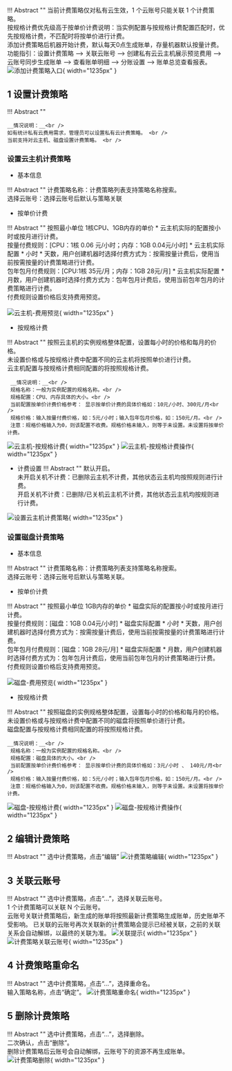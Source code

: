 !!! Abstract ""
     当前计费策略仅对私有云生效，1 个云账号只能关联 1 个计费策略。<br />
     按规格计费优先级高于按单价计费说明：当实例配置与按规格计费配置匹配时，优先按规格计费，不匹配时将按单价进行计费。<br />
     添加计费策略后机器开始计费，默认每天0点生成账单，存量机器默认按量计费。 <br />
     功能指引：设置计费策略 —> 关联云账号 —> 创建私有云云主机展示预览费用 —> 云账号同步生成账单 —> 查看账单明细 —> 分账设置 —> 账单总览查看报表。
![添加计费策略入口](../../img/finance-management/calculate_policy/添加计费策略入口.png){ width="1235px" }
    

## 1 设置计费策略

!!! Abstract ""

    __情况说明：__<br />
    如有统计私有云费用需求，管理员可以设置私有云计费策略。 <br />
    当前支持对云主机、磁盘设置计费策略。 <br />



### 设置云主机计费策略

- 基本信息

!!! Abstract ""
     计费策略名称：计费策略列表支持策略名称搜索。<br />
     选择云账号：选择云账号后默认与策略关联

- 按单价计费

!!! Abstract ""
     按照最小单位 1核CPU、1GB内存的单价 * 云主机实际的配置按小时或按月进行计费。<br />
     按量付费规则：[CPU：1核 0.06 元/小时；内存：1GB 0.04元/小时] * 云主机实际配置 * 小时 * 天数，用户创建机器时选择付费方式为：按需按量计费后，使用当前按需按量的计费策略进行计费。<br />
     包年包月付费规则：[CPU:1核 35元/月；内存：1GB 28元/月] * 云主机实际配置 * 月数，用户创建机器时选择付费方式为：包年包月计费后，使用当前包年包月的计费策略进行计费。<br />
     付费规则设置价格后支持费用预览。<br />  
 ![云主机-费用预览](../../img/finance-management/calculate_policy/云主机-费用预览.png){ width="1235px" }


- 按规格计费

!!! Abstract ""
     按照云主机的实例规格整体配置，设置每小时的价格和每月的价格。<br />
     未设置价格或与按规格计费中配置不同的云主机将按照单价进行计费。<br />
     云主机配置与按规格计费相同配置的将按照规格计费。<br />

     __情况说明：__<br />
     规格名称：一般为实例配置的规格名称。<br />
     规格配置：CPU、内存具体的大小。<br />
     当前配置按单价计费价格参考： 显示按单价计费的具体价格如：10元/小时、300元/月<br />
     规格价格：输入按量付费价格，如：5元/小时；输入包年包月价格，如：150元/月。<br />
     注意：规格价格输入为0，则该配置不收费。规格价格未输入，则等于未设置。未设置将按单价计费。
 ![云主机-按规格计费](../../img/finance-management/calculate_policy/云主机-按规格计费.png){ width="1235px" }
 ![云主机-按规格计费操作](../../img/finance-management/calculate_policy/云主机-按规格计费操作.png){ width="1235px" }

- 计费设置
!!! Abstract ""
     默认开启。<br />
     未开启关机不计费：已删除云主机不计费，其他状态云主机均按照规则进行计费。<br />
     开启关机不计费：已删除/已关机云主机不计费，其他状态云主机均按规则进行计费。<br />

![设置云主机计费策略](../../img/finance-management/calculate_policy/设置云主机计费策略.png){ width="1235px" }

### 设置磁盘计费策略

- 基本信息

!!! Abstract ""
     计费策略名称：计费策略列表支持策略名称搜索。<br />
     选择云账号：选择云账号后默认与策略关联。

- 按单价计费

!!! Abstract ""
     按照最小单位 1GB内存的单价 * 磁盘实际的配置按小时或按月进行计费。<br />
     按量付费规则：[磁盘：1GB 0.04元/小时] * 磁盘实际配置 * 小时 * 天数，用户创建机器时选择付费方式为：按需按量计费后，使用当前按需按量的计费策略进行计费。<br />
     包年包月付费规则：[磁盘：1GB 28元/月] * 磁盘实际配置 * 月数，用户创建机器时选择付费方式为：包年包月计费后，使用当前包年包月的计费策略进行计费。<br />
     付费规则设置价格后支持费用预览。<br />  
![磁盘-费用预览](../../img/finance-management/calculate_policy/磁盘-费用预览.png){ width="1235px" }

- 按规格计费

!!! Abstract ""
     按照磁盘的实例规格整体配置，设置每小时的价格和每月的价格。<br />
     未设置价格或与按规格计费中配置不同的磁盘将按照单价进行计费。<br />
     磁盘配置与按规格计费相同配置的将按照规格计费。<br />

    __情况说明：__<br />
     规格名称：一般为实例配置的规格名称。<br />
     规格配置：磁盘具体的大小。<br />
     当前配置按单价计费价格参考： 显示按单价计费的具体价格如：3元/小时 、 140元/月<br />
     规格价格：输入按量付费价格，如：5元/小时；输入包年包月价格，如：150元/月。<br />
     注意：规格价格输入为0，则该配置不收费。规格价格未输入，则等于未设置。未设置将按单价计费。
![磁盘-按规格计费](../../img/finance-management/calculate_policy/磁盘-按规格计费.png){ width="1235px" }
![磁盘-按规格计费操作](../../img/finance-management/calculate_policy/磁盘-按规格计费操作.png){ width="1235px" }


## 2 编辑计费策略

!!! Abstract ""
     选中计费策略，点击“编辑”
![计费策略编辑](../../img/finance-management/calculate_policy/计费策略编辑.png){ width="1235px" }

## 3 关联云账号

!!! Abstract ""
     选中计费策略，点击“...”，选择关联云账号。<br />
     1 个计费策略可以关联 N 个云账号。<br />
     云账号关联计费策略后，新生成的账单将按照最新计费策略生成账单，历史账单不受影响。
     已关联的云账号再次关联新的计费策略会提示已经被关联，之前的关联关系会自动解绑，以最终的关联为准。
![关联提示](../../img/finance-management/calculate_policy/关联提示.png){ width="1235px" }
![计费策略关联云账号](../../img/finance-management/calculate_policy/计费策略关联云账号.png){ width="1235px" }


## 4 计费策略重命名

!!! Abstract ""
     选中计费策略，点击“...”，选择重命名。<br />
     输入策略名称，点击“确定”。
![计费策略重命名](../../img/finance-management/calculate_policy/计费策略重命名.png){ width="1235px" }


## 5 删除计费策略

!!! Abstract ""
     选中计费策略，点击“...”，选择删除。<br />
     二次确认，点击“删除”。<br />
     删除计费策略后云账号会自动解绑，云账号下的资源不再生成账单。
![计费策略删除](../../img/finance-management/calculate_policy/计费策略删除.png){ width="1235px" }